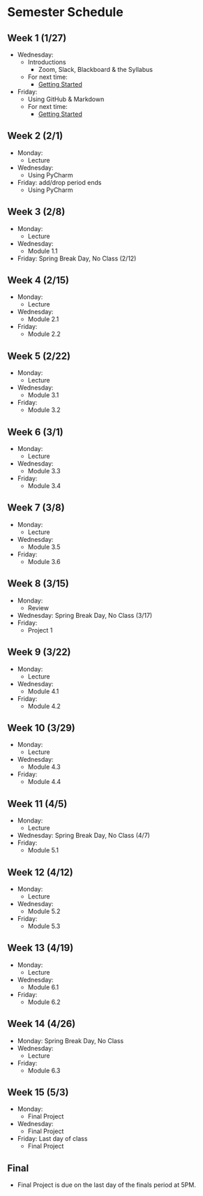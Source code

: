 # Semester Schedule

## Week 1 (1/27)
- Wednesday:
    - Introductions
        - Zoom, Slack, Blackboard & the Syllabus
    - For next time:
        - [Getting Started](https://tyler-frazier.github.io/dsbook/getting_started.html)
- Friday:
    - Using GitHub & Markdown
    - For next time:
        - [Getting Started](https://tyler-frazier.github.io/dsbook/getting_started.html)

## Week 2 (2/1)
- Monday:
    - Lecture
- Wednesday:
    - Using PyCharm
- Friday: add/drop period ends
    - Using PyCharm

## Week 3 (2/8)
- Monday:
    - Lecture
- Wednesday:
    - Module 1.1
- Friday: Spring Break Day, No Class (2/12)

## Week 4 (2/15)
- Monday:
    - Lecture
- Wednesday:
    - Module 2.1
- Friday:
    - Module 2.2


## Week 5 (2/22)
- Monday:
    - Lecture
- Wednesday:
    - Module 3.1
- Friday:
    - Module 3.2

## Week 6 (3/1)
- Monday:
  - Lecture
- Wednesday:
  - Module 3.3
- Friday:
  - Module 3.4

## Week 7 (3/8)
- Monday:
    - Lecture
- Wednesday:
    - Module 3.5
- Friday:
    - Module 3.6

## Week 8 (3/15)
- Monday:
    - Review
- Wednesday: Spring Break Day, No Class (3/17)
- Friday:
    - Project 1

## Week 9 (3/22)
- Monday:
  - Lecture
- Wednesday:
  - Module 4.1
- Friday:
  - Module 4.2

## Week 10 (3/29)
- Monday:
  - Lecture
- Wednesday:
  - Module 4.3
- Friday:
  - Module 4.4

## Week 11 (4/5)
- Monday:
  - Lecture
- Wednesday: Spring Break Day, No Class (4/7)
- Friday:
  - Module 5.1

## Week 12 (4/12)
- Monday:
  - Lecture
- Wednesday:
  - Module 5.2
- Friday:
  - Module 5.3

## Week 13 (4/19)
- Monday:
  - Lecture
- Wednesday:
  - Module 6.1
- Friday:
  - Module 6.2

## Week 14 (4/26)
- Monday: Spring Break Day, No Class
- Wednesday:
  - Lecture
- Friday:
  - Module 6.3

## Week 15 (5/3)
- Monday:
    - Final Project
- Wednesday:
    - Final Project
- Friday: Last day of class
    - Final Project

## Final
- Final Project is due on the last day of the finals period at 5PM.






